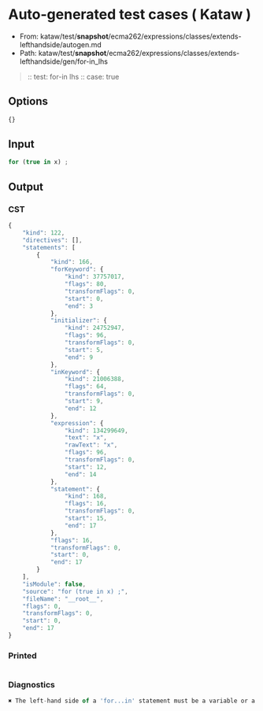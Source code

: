 # Auto-generated test cases ( Kataw )
- From: kataw/test/__snapshot__/ecma262/expressions/classes/extends-lefthandside/autogen.md
- Path: kataw/test/__snapshot__/ecma262/expressions/classes/extends-lefthandside/gen/for-in_lhs
> :: test: for-in lhs
> :: case: true
## Options

`````js
{}
`````
## Input

`````js
for (true in x) ;
`````
## Output

### CST

```javascript
{
    "kind": 122,
    "directives": [],
    "statements": [
        {
            "kind": 166,
            "forKeyword": {
                "kind": 37757017,
                "flags": 80,
                "transformFlags": 0,
                "start": 0,
                "end": 3
            },
            "initializer": {
                "kind": 24752947,
                "flags": 96,
                "transformFlags": 0,
                "start": 5,
                "end": 9
            },
            "inKeyword": {
                "kind": 21006388,
                "flags": 64,
                "transformFlags": 0,
                "start": 9,
                "end": 12
            },
            "expression": {
                "kind": 134299649,
                "text": "x",
                "rawText": "x",
                "flags": 96,
                "transformFlags": 0,
                "start": 12,
                "end": 14
            },
            "statement": {
                "kind": 168,
                "flags": 16,
                "transformFlags": 0,
                "start": 15,
                "end": 17
            },
            "flags": 16,
            "transformFlags": 0,
            "start": 0,
            "end": 17
        }
    ],
    "isModule": false,
    "source": "for (true in x) ;",
    "fileName": "__root__",
    "flags": 0,
    "transformFlags": 0,
    "start": 0,
    "end": 17
}
```

### Printed

```javascript

```

### Diagnostics

```javascript
✖ The left-hand side of a 'for...in' statement must be a variable or a property access. - start: 12, end: 14

```

